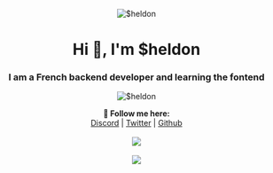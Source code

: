 <p align="center"> <img src="https://svg-banners.vercel.app/api?type=origin&text1=I%20im%20$heldon%E2%9C%A8%EF%B8%8F" alt="$heldon" /> </p>
<h1 align="center">Hi 👋, I'm $heldon</h1>
<h3 align="center">I am a French backend developer and learning the fontend</h3>
<p align="center"> <img src="https://komarev.com/ghpvc/?username=marius-bzcn&label=Profile%20views&color=0e75b6&style=flat" alt="$heldon" /> </p>

<p align="center">
  <b>🖤 Follow me here:</b><br>
  <a href="https://discord.gg/CanDZtQwMe">Discord</a> |
  <a href="https://twitter.com/Sheldon_Dev">Twitter</a> |
  <a href="https://github.com/Its-SheldonDev">Github</a>
  <br><br>
  <img src="https://cdn.discordapp.com/attachments/836678459505246260/844723368489123870/68747470733a2f2f6d656469612e646973636f72646170702e6e65742f6174746163686d656e74732f383133363833303031.gif">
  <br><br>
  <img src="https://discord.c99.nl/widget/theme-3/999325599740997705.png">
</p>
